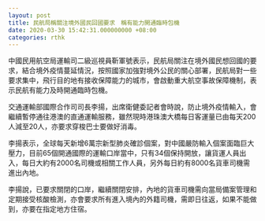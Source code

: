 ```yaml
---
layout: post
title: 民航局稱關注境外國民回國要求　稱有能力開通臨時包機
date: 2020-03-30 15:42:31.000000000 +08:00
categories: rthk
---
```


中國民用航空局運輸司二級巡視員靳軍號表示，民航局關注在境外國民想回國的要求，結合境外疫情蔓延情況，按照國家加強對境外公民的關心部署，民航局對一些要求集中，飛行目的地有接收保障能力的城市，會啟動重大航空事故保障機制，表示民航有能力及時開通臨時包機。

交通運輸部國際合作司司長李揚，出席衛健委記者會時說，防止境外疫情輸入，會繼續暫停通往港澳的直通運輸服務，雖然現時港珠澳大橋每日客運量已由每天200人減至20人，亦要求穿梭巴士要做好消毒。

李揚表示，全球每天新增6萬宗新型肺炎確診個案，對中國嚴防輸入個案面臨巨大壓力，目前65個開通國際的運輸口岸當中，只有34個保持開放，讓貨運人員出入，每日大約有2000名司機或相關工作人員，另外每日約有8000名貨車司機需進出內地。

李揚說，已要求關閉的口岸，繼續關閉安排，內地的貨車司機需向當局備案管理和定期接受核酸檢測，亦會要求所有進入境內的外籍司機，需即日往返，如果不能做到，亦要在指定地方住宿。

